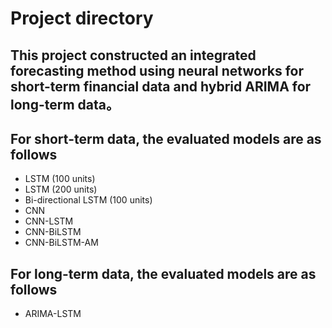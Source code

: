 # Project directory
## This project constructed an integrated forecasting method using neural networks for short-term financial data and hybrid ARIMA for long-term data。
## For short-term data, the evaluated models are as follows
* LSTM (100 units)
* LSTM (200 units)
* Bi-directional LSTM (100 units)
* CNN
* CNN-LSTM
* CNN-BiLSTM
* CNN-BiLSTM-AM
## For long-term data, the evaluated models are as follows
* ARIMA-LSTM
